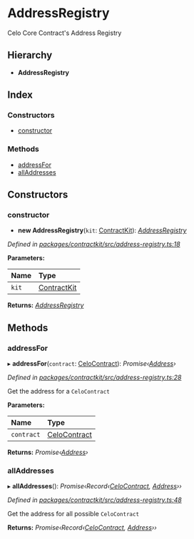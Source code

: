 # AddressRegistry

Celo Core Contract's Address Registry

## Hierarchy

* **AddressRegistry**

## Index

### Constructors

* [constructor](../classes/_address_registry_.addressregistry.md#constructor)

### Methods

* [addressFor](../classes/_address_registry_.addressregistry.md#addressfor)
* [allAddresses](../classes/_address_registry_.addressregistry.md#alladdresses)

## Constructors

### constructor

+ **new AddressRegistry**\(`kit`: [ContractKit](../classes/_kit_.contractkit.md)\): [_AddressRegistry_](../classes/_address_registry_.addressregistry.md)

_Defined in_ [_packages/contractkit/src/address-registry.ts:18_](https://github.com/celo-org/celo-monorepo/blob/master/packages/contractkit/src/address-registry.ts#L18)

**Parameters:**

| Name | Type |
| :--- | :--- |
| `kit` | [ContractKit](../classes/_kit_.contractkit.md) |

**Returns:** [_AddressRegistry_](../classes/_address_registry_.addressregistry.md)

## Methods

### addressFor

▸ **addressFor**\(`contract`: [CeloContract](../enums/_base_.celocontract.md)\): _Promise‹_[_Address_](_base_.md#address)_›_

_Defined in_ [_packages/contractkit/src/address-registry.ts:28_](https://github.com/celo-org/celo-monorepo/blob/master/packages/contractkit/src/address-registry.ts#L28)

Get the address for a `CeloContract`

**Parameters:**

| Name | Type |
| :--- | :--- |
| `contract` | [CeloContract](../enums/_base_.celocontract.md) |

**Returns:** _Promise‹_[_Address_](_base_.md#address)_›_

### allAddresses

▸ **allAddresses**\(\): _Promise‹Record‹_[_CeloContract_](../enums/_base_.celocontract.md)_,_ [_Address_](_base_.md#address)_››_

_Defined in_ [_packages/contractkit/src/address-registry.ts:48_](https://github.com/celo-org/celo-monorepo/blob/master/packages/contractkit/src/address-registry.ts#L48)

Get the address for all possible `CeloContract`

**Returns:** _Promise‹Record‹_[_CeloContract_](../enums/_base_.celocontract.md)_,_ [_Address_](_base_.md#address)_››_

